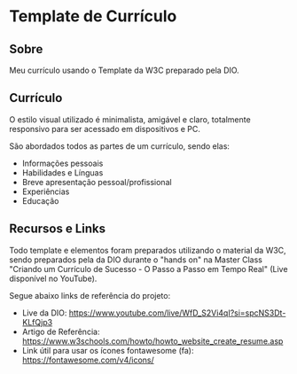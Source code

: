 # Template de Currículo 

## Sobre
Meu currículo usando o Template da W3C preparado pela DIO.

## Currículo
O estilo visual utilizado é minimalista, amigável e claro, totalmente responsivo para ser acessado em dispositivos e PC.

São abordados todos as partes de um currículo, sendo elas:
- Informações pessoais
- Habilidades e Línguas
- Breve apresentação pessoal/profissional
- Experiências
- Educação

## Recursos e Links
Todo template e elementos foram preparados utilizando o material da W3C, sendo preparados pela da DIO durante o "hands on" na Master Class "Criando um Currículo de Sucesso - O Passo a Passo em Tempo Real" (Live disponível no YouTube).

Segue abaixo links de referência do projeto:
- Live da DIO: https://www.youtube.com/live/WfD_S2Vi4qI?si=spcNS3Dt-KLfQjp3
- Artigo de Referência: https://www.w3schools.com/howto/howto_website_create_resume.asp
- Link útil para usar os ícones fontawesome (fa): https://fontawesome.com/v4/icons/
